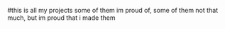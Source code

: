 #this is all my projects some of them im proud of, some of them not that much, but im proud that i made them
